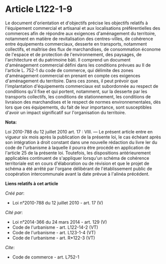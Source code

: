 # Article L122-1-9

Le document d'orientation et d'objectifs précise les objectifs relatifs à l'équipement commercial et artisanal et aux
localisations préférentielles des commerces afin de répondre aux exigences d'aménagement du territoire, notamment en matière
de revitalisation des centres-villes, de cohérence entre équipements commerciaux, desserte en transports, notamment
collectifs, et maîtrise des flux de marchandises, de consommation économe de l'espace et de protection de l'environnement,
des paysages, de l'architecture et du patrimoine bâti. Il comprend un document d'aménagement commercial défini dans les
conditions prévues au II de l'article L. 752-1 du code de commerce, qui délimite des zones d'aménagement commercial en
prenant en compte ces exigences d'aménagement du territoire. Dans ces zones, il peut prévoir que l'implantation d'équipements
commerciaux est subordonnée au respect de conditions qu'il fixe et qui portent, notamment, sur la desserte par les transports
collectifs, les conditions de stationnement, les conditions de livraison des marchandises et le respect de normes
environnementales, dès lors que ces équipements, du fait de leur importance, sont susceptibles d'avoir un impact significatif
sur l'organisation du territoire.

**Nota:**

Loi 2010-788 du 12 juillet 2010 art. 17 : VIII. ― Le présent article entre en vigueur six mois après la publication de la
présente loi, le cas échéant après son intégration à droit constant dans une nouvelle rédaction du livre Ier du code de
l'urbanisme à laquelle il pourra être procédé en application de l'article 25 de la présente loi.
Toutefois, les dispositions antérieurement applicables continuent de s'appliquer lorsqu'un schéma de cohérence territoriale
est en cours d'élaboration ou de révision et que le projet de schéma a été arrêté par l'organe délibérant de l'établissement
public de coopération intercommunale avant la date prévue à l'alinéa précédent.

**Liens relatifs à cet article**

_Créé par_:

  - Loi n°2010-788 du 12 juillet 2010 - art. 17 (V)

_Cité par_:

  - Loi n°2014-366 du 24 mars 2014 - art. 129 (V)
  - Code de l'urbanisme - art. L122-14-2 (VT)
  - Code de l'urbanisme - art. L123-1-4 (VT)
  - Code de l'urbanisme - art. R*122-3 (VT)

_Cite_:

  - Code de commerce - art. L752-1

